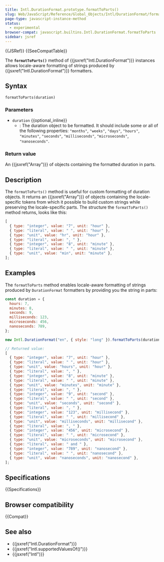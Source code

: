 ```yaml
---
title: Intl.DurationFormat.prototype.formatToParts()
slug: Web/JavaScript/Reference/Global_Objects/Intl/DurationFormat/formatToParts
page-type: javascript-instance-method
status:
  - experimental
browser-compat: javascript.builtins.Intl.DurationFormat.formatToParts
sidebar: jsref
---
```


{{JSRef}} {{SeeCompatTable}}

The **`formatToParts()`** method of {{jsxref("Intl.DurationFormat")}} instances allows locale-aware formatting of strings produced by {{jsxref("Intl.DurationFormat")}} formatters.

## Syntax

```js-nolint
formatToParts(duration)
```

### Parameters

- `duration` {{optional_inline}}
  - : The duration object to be formatted. It should include some or all of the following properties: `"months"`, `"weeks"`, `"days"`, `"hours"`, `"minutes"`, `"seconds"`, `"milliseconds"`, `"microseconds"`, `"nanoseconds"`.

### Return value

An {{jsxref("Array")}} of objects containing the formatted duration in parts.

## Description

The `formatToParts()` method is useful for custom formatting of duration objects. It returns an {{jsxref("Array")}} of objects containing the locale-specific tokens from which it possible to build custom strings while preserving the locale-specific parts. The structure the `formatToParts()` method returns, looks like this:

```js
[
  { type: "integer", value: "7", unit: "hour" },
  { type: "literal", value: " ", unit: "hour" },
  { type: "unit", value: "hr", unit: "hour" },
  { type: "literal", value: ", " },
  { type: "integer", value: "8", unit: "minute" },
  { type: "literal", value: " ", unit: "minute" },
  { type: "unit", value: "min", unit: "minute" },
];
```

## Examples

The `formatToParts` method enables locale-aware formatting of strings produced by `DurationFormat` formatters by providing you the string in parts:

```js
const duration = {
  hours: 7,
  minutes: 8,
  seconds: 9,
  milliseconds: 123,
  microseconds: 456,
  nanoseconds: 789,
};

new Intl.DurationFormat("en", { style: "long" }).formatToParts(duration);

// Returned value:
[
  { type: "integer", value: "7", unit: "hour" },
  { type: "literal", value: " ", unit: "hour" },
  { type: "unit", value: "hours", unit: "hour" },
  { type: "literal", value: ", " },
  { type: "integer", value: "8", unit: "minute" },
  { type: "literal", value: " ", unit: "minute" },
  { type: "unit", value: "minutes", unit: "minute" },
  { type: "literal", value: ", " },
  { type: "integer", value: "9", unit: "second" },
  { type: "literal", value: " ", unit: "second" },
  { type: "unit", value: "seconds", unit: "second" },
  { type: "literal", value: ", " },
  { type: "integer", value: "123", unit: "millisecond" },
  { type: "literal", value: " ", unit: "millisecond" },
  { type: "unit", value: "milliseconds", unit: "millisecond" },
  { type: "literal", value: ", " },
  { type: "integer", value: "456", unit: "microsecond" },
  { type: "literal", value: " ", unit: "microsecond" },
  { type: "unit", value: "microseconds", unit: "microsecond" },
  { type: "literal", value: " and " },
  { type: "integer", value: "789", unit: "nanosecond" },
  { type: "literal", value: " ", unit: "nanosecond" },
  { type: "unit", value: "nanoseconds", unit: "nanosecond" },
];
```

## Specifications

{{Specifications}}

## Browser compatibility

{{Compat}}

## See also

- {{jsxref("Intl.DurationFormat")}}
- {{jsxref("Intl.supportedValuesOf()")}}
- {{jsxref("Intl")}}
